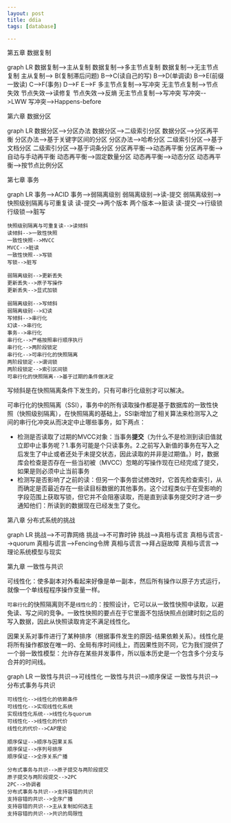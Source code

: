 ```yaml
---
layout: post
title: ddia
tags: [database]

---
```


第五章 数据复制

<script src="/assets/js/mermaid.min.js"></script>
<div class="mermaid">    
graph LR
    数据复制-->主从复制
    数据复制-->多主节点复制
    数据复制-->无主节点复制
	主从复制--> B(复制滞后问题)
	B-->C(读自己的写)
	B-->D(单调读)
	B-->E(前缀一致读)
	C-->F(事务)
	D-->F
	E-->F
	多主节点复制-->写冲突
	无主节点复制-->节点失效
	节点失效-->读修复
	节点失效-->反熵
	无主节点复制-->写冲突
	写冲突-->LWW
	写冲突-->Happens-before  
</div>

第六章 数据分区

<script src="/assets/js/mermaid.min.js"></script>
<div class="mermaid">    
graph LR
    数据分区-->分区办法
    数据分区-->二级索引分区
    数据分区-->分区再平衡
    分区办法-->基于关键字区间的分区
    分区办法-->哈希分区
    二级索引分区-->基于文档分区
    二级索引分区-->基于词条分区
    分区再平衡-->动态再平衡
    分区再平衡-->自动与手动再平衡
    动态再平衡-->固定数量分区
    动态再平衡-->动态分区
    动态再平衡-->按节点比例分区
</div>

第七章 事务

<script src="/assets/js/mermaid.min.js"></script>
<div class="mermaid">    
    graph LR
    事务-->ACID
    事务-->弱隔离级别
    弱隔离级别-->读-提交
    弱隔离级别-->快照级别隔离与可重复读
    读-提交-->两个版本
    两个版本-->脏读
    读-提交-->行级锁
    行级锁-->脏写

    快照级别隔离与可重复读-->读倾斜
    读倾斜-->一致性快照
    一致性快照-->MVCC
    MVCC-->脏读
    一致性快照-->写锁
    写锁-->脏写
    
    弱隔离级别-->更新丢失
    更新丢失-->原子写操作
    更新丢失-->显式加锁
    
    弱隔离级别-->写倾斜
    弱隔离级别-->幻读
    写倾斜-->串行化
    幻读-->串行化
    事务-->串行化
    串行化-->严格按照串行顺序执行
    串行化-->两阶段锁定
    串行化-->可串行化的快照隔离
    两阶段锁定-->谓词锁
    两阶段锁定-->索引区间锁
    可串行化的快照隔离-->基于过期的条件做决定 
</div>

写倾斜是在快照隔离条件下发生的，只有可串行化级别才可以解决。

可串行化的快照隔离（SSI），事务中的所有读取操作都是基于数据库的一致性快照（快照级别隔离），在快照隔离的基础上，SSI新增加了相关算法来检测写入之间的串行化冲突从而决定中止哪些事务，如下两点：

- 检测是否读取了过期的MVCC对象：当事务**提交**（为什么不是检测到读旧值就立即中止事务呢？1.事务可能是个只读事务。2.之前写入新值的事务在写入之后发生了中止或者还处于未提交状态，因此读取的并非是过期值。）时，数据库会检查是否存在一些当初被（MVCC）忽略的写操作现在已经完成了提交，如果是则必须中止当前事务
- 检测写是否影响了之前的读：但另一个事务尝试修改时，它首先检查索引，从而确定是否最近存在一些读目标数据的其他事务。这个过程类似于在受影响的字段范围上获取写锁，但它并不会阻塞读取，而是直到读事务提交时才进一步通知他们：所读到的数据现在已经发生了变化。

第八章 分布式系统的挑战

<script src="/assets/js/mermaid.min.js"></script>
<div class="mermaid">  
graph LR
    挑战-->不可靠网络
    挑战-->不可靠时钟
    挑战-->真相与谎言
    真相与谎言-->quorum
    真相与谎言-->Fencing令牌
    真相与谎言-->拜占庭故障
    真相与谎言-->理论系统模型与现实
</div>

第九章 一致性与共识

可线性化：使多副本对外看起来好像是单一副本，然后所有操作以原子方式运行，就像一个单线程程序操作变量一样。

`可串行化`的快照隔离则不是`线性化`的：按照设计，它可以从一致性快照中读取，以避免读、写之间的竞争。一致性快照的要点在于它里面不包括快照点创建时刻之后的写入数据，因此从快照读取肯定不满足线性化。

因果关系对事件进行了某种排序（根据事件发生的原因-结果依赖关系）。线性化是将所有操作都放在唯一的、全局有序时间线上，而因果性则不同，它为我们提供了一个弱一致性模型：允许存在某些并发事件，所以版本历史是一个包含多个分支与合并的时间线。

<script src="/assets/js/mermaid.min.js"></script>
<div class="mermaid">  
graph LR
	一致性与共识-->可线性化
	一致性与共识-->顺序保证
	一致性与共识-->分布式事务与共识

	可线性化-->线性化的依赖条件
	可线性化-->实现线性化系统
	实现线性化系统-->线性化与quorum
	可线性化-->线性化的代价
	线性化的代价-->CAP理论
	
	顺序保证-->顺序与因果关系
	顺序保证-->序列号排序
	顺序保证-->全序关系广播
	
	分布式事务与共识-->原子提交与两阶段提交
	原子提交与两阶段提交-->2PC
	2PC-->协调者
	分布式事务与共识-->支持容错的共识
	支持容错的共识-->全序广播
	支持容错的共识-->主从复制如何选主    
  	支持容错的共识-->共识的局限性
</div>










